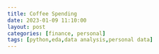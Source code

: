 ```yaml
---
title: Coffee Spending
date: 2023-01-09 11:10:00
layout: post
categories: [finance, personal]
tags: [python,eda,data analysis,personal data]
---
```

<!-- # Intro
In this project I take a look at my spending on coffee. It stems from my habit of drinking it in coffee shops, which I did quite frequently in the last couple of years. This is an opportunity to explore it.


## Data
The data is taken from a statement of account and it is quite messy, so it involves a lot of data cleaning and tidying. Here's a snippet from the original Excel table with the transaction history:<br>
![Data Set Exerpt](/assets/leb/coffee1.png)<br>
Here, Excel has problems with reading Cyrillic text. But the organization names of all coffee shops are in English.


## Goals and Methods



With the help of visualization and, if needed, statistical tests I'd like to solve the following problems:
1. Summarize the coffee consumption by month.
2. Did coffee consumption increase or decreased over time?
3. Did I visit the coffee shops more often in winter?
4. What was the average check for coffee and how many visits I made – by month?
5. Break down the coffee consumption by days of the week and find whether I spent the most and visit more often on weekends.
6. What is the percentage of coffee in total expenses?


## Expectations


I expect most of the answers to be found without testing a hypothesis (probably question No. 4 would require the Wilcoxon rank sum test). <br>
I see the main challenge in the cleaning process. 


# Explore Data


Import libraries and load the data sets

```python
import pandas as pd
import numpy as np
import re
import matplotlib.pyplot as plt
import seaborn as sns
import scipy.stats as stats
```

```python
acc = pd.read_csv('account_statement.csv', delimiter=';', header=None, encoding='latin-1')
```

```python
acc.head()
```


|   	|                0 	|                                                 1 	|               2 	|                       3 	|            4 	|                    5 	|
|--:	|-----------------:	|--------------------------------------------------:	|----------------:	|------------------------:	|-------------:	|---------------------:	|
| 0 	|  Äàòà òðàíçàêöèè 	|                                          Îïèñàíèå 	| Âàëþòà îïåðàöèè 	| Ñóììà â âàëþòå îïåðàöèè 	| Âàëþòà ñ÷åòà 	| Ñóììà â âàëþòå ñ÷åòà 	|
| 1 	| 01.08.2022 00:00 	| ðóáëåâûé ïåðåâîä,Ïåðåâîä ñîáñòâåííûõ ñðåäñòâ,í... 	|             RUB 	|                1 000.00 	|          RUB 	|             1 000.00 	|
| 2 	| 31.07.2022 00:00 	| ðóáëåâûé ïåðåâîä,Ïåðåâîä ñîáñòâåííûõ ñðåäñòâ,í... 	|             RUB 	|                1 000.00 	|          RUB 	|             1 000.00 	|
| 3 	| 31.07.2022 00:00 	|                           BUSHE SAINT PETERSB RUS 	|             RUB 	|                  -76.00 	|          RUB 	|               -76.00 	|
| 4 	| 30.07.2022 00:00 	| Ïåðåâîä ñ íîìåðà 0079174800977. Îòïðàâèòåëü: Ä... 	|             RUB 	|                1 605.00 	|          RUB 	|             1 605.00 	|


```python
acc.shape
```
```markdown
(4332, 6)
```
```python
acc.dtypes
```
```markdown
0    object
1    object
2    object
3    object
4    object
5    object
dtype: object
```
This dataset contains 4332 rows and six columns, two of which are duplicates. The four remaining columns of the datetime contain:
- Date (without time) of the transaction;
- Names of the stores and shops where the transaction took place;
- Currency;
- Sum (float, but just as every other variable, is seen as an object).

Some values in the second column are just text gibberish, so it should probably be dropped as they don't mean anything.


# Process Data

### Dropping and renaming

```python
# Drop the first row, which doesn't make sense
acc = acc.drop(index=0)
```

```python
# Change the column names
cols = ['date', 'place', 'currency', 'spent', 'currency2', 'spent2']
acc.columns = cols
```

```python
# Drop duplicating columns
acc = acc.drop(columns=['currency2', 'spent2'])
```

### Delete rows with unreadable signs

```python
# Find rows in the place column which does not contain latin letters
latin_letters = acc.place.str.contains(r'([A-Za-z])')
# Drop them
acc = acc.loc[latin_letters].reset_index(drop=True)
```

# Analyze Data


### Creating DataFrames based on different coffee shops
It's time to analyze coffee consumption. First, create a DataFrame with all possible purchases at the coffeeshops (list of places is imported from another file).

```python
# First, fix the spent column in the acc DataFrame
acc['spent'] = acc['spent'].apply(lambda x: float(x.replace(' ', '')))
```

```python
# Function which adds all the rows with mathcing string patterns to a Coffee DataFrame
def extract_coffee_place(places):
    coffee = pd.DataFrame(columns=acc.columns)
    for place in places:
        this_spot = acc.loc[acc['place'].str.contains(place)]
        coffee = pd.concat([coffee, this_spot])
    return coffee
```

```python
# Import list of coffee shops
from coffee_spots import coffee_spots
spots = coffee_spots()

# Create a DataFrame with all purchases in coffee shops
coffee = extract_coffee_place(spots).drop(columns=['place', 'currency']).reset_index(drop=True)
del coffee_spots, spots, acc['place']
```

```python
coffee.head()
```


|   	|             date 	|  spent 	|
|--:	|-----------------:	|-------:	|
| 0 	| 25.07.2022 00:00 	| -510.0 	|
| 1 	| 01.06.2022 00:00 	| -990.0 	|
| 2 	| 18.02.2022 00:00 	| -520.0 	|
| 3 	| 18.02.2022 00:00 	| -900.0 	|
| 4 	| 16.02.2022 00:00 	| -300.0 	|



### Change Data Types

```python
# Fix data types
coffee['date'] = pd.to_datetime(coffee['date'], dayfirst=True)

# Change negative values to positive for convinience 
#       Note: I didn't do this with the acc table, because it contains not only expanses, but also incomes
coffee['spent'] = (coffee['spent'] * -1).astype('float')

# Check them
coffee.dtypes
```
```markdown
date     datetime64[ns]
spent           float64
dtype: object
```
```python
# Finally, sort
coffee = coffee.sort_values(by='date').reset_index(drop=True)
```

```python
# Describe th spent variable
coffee.spent.describe()
```
```markdown
count    190.000000
mean     483.305263
std      231.203183
min       90.000000
25%      300.000000
50%      460.000000
75%      690.000000
max      990.000000
Name: spent, dtype: float64
```
## Coffee consumption by month

```python
coffee['month_year'] = coffee['date'].dt.to_period('M')
coffee_by_month = coffee.groupby('month_year').spent.agg(['sum', 'mean']).reset_index()
coffee_by_month.head()
```

|   	| month_year 	|    sum 	|       mean 	|
|--:	|-----------:	|-------:	|-----------:	|
| 0 	|    2020-08 	| 1598.0 	| 799.000000 	|
| 1 	|    2020-09 	| 1490.0 	| 496.666667 	|
| 2 	|    2020-10 	|  490.0 	| 490.000000 	|
| 3 	|    2020-11 	| 3690.0 	| 615.000000 	|
| 4 	|    2020-12 	| 2530.0 	| 632.500000 	|

```python
# Total Coffee Spending by Month (bar plot)
plt.figure(figsize=(14, 7))
x = np.arange(0, coffee_by_month['sum'].max(), 500)

sns.barplot(data=coffee_by_month, y='month_year', x='sum', color='#f57e42')
plt.xticks(x)
plt.title('Total Coffee Spending by Month (Aug 2020 - Jul 2022)', fontsize=14)
plt.xlabel('Monthly Sum')
plt.ylabel('Month')
plt.show()
```

![Total Coffee Spending by Month](/assets/leb/coffee2.png)

It seems like the spending on coffee has steadily declined from the peak of May 2021, but skyrocketed again in the last two months. <br>

In order to see if the overall spending has decreased or increased add a line with a cumulative average by month (not by check), as if with window functions in SQL.

```python
sum_list = []
running_monthly_avg = []
for ind, row in coffee_by_month.iterrows():
    sum_list.append(row['sum'])
    running_monthly_avg.append(np.mean(sum_list))
```

```python
# Total Coffee Spending by Month (Area Chart) + Running Cumulative Monthly Sum
plt.figure(figsize=(14, 7))

ax = plt.subplot()

x = range(len(coffee_by_month['month_year']))
x_label = list(coffee_by_month['month_year'])
y = np.arange(0, coffee_by_month['sum'].max(), 500)

plt.fill_between(x, 0, coffee_by_month['sum'], color="#6be3bb", alpha=0.4)
plt.plot(running_monthly_avg, color='#d7816a')

plt.xticks(rotation=30)
ax.set_xticks(x)
ax.set_xticklabels(x_label)
ax.set_yticks(y)
ax.grid(visible=True, alpha=0.2, axis='y')

plt.title("Total Coffee Spending by Month (Area Chart) + Cumulative Monthly Sum Average", fontsize=14)
plt.xlabel("Month", fontsize=14)
plt.ylabel("Sum (RUB)", fontsize=14)
plt.show()
```
![Total Coffee Spending by Month (Area Chart) + Cumulative Monthly Sum Average](/assets/leb/coffee3.png)

The spending has, in fact, dropped since May 2021. <br>

Now, take a look at the average check each month and the number of visits.

```python
# First, calculate the number of visits each month
visits = list(coffee.groupby('month_year').spent.count())
```

```python
# Average Coffee Spending by Month
plt.figure(figsize=(10, 7))
ax = plt.subplot(2, 1, 1)

plt.plot(coffee_by_month['mean'], color="#ba7e54", linewidth=2.5)

plt.xticks(rotation=40)
ax.set_xticks(x)
ax.set_xticklabels(x_label)
ax.grid(visible=True, alpha=0.2, axis='x')

plt.title('Average Coffee Check by Month (Aug 2020 - Jul 2022)', fontsize=14)
plt.ylabel('Monthly Mean')

plt.show()


plt.figure(figsize=(10, 7))
ax = plt.subplot(2, 1, 2)

plt.plot(visits)

plt.xticks(rotation=40)
ax.set_xticks(x)
ax.set_xticklabels(x_label)
ax.set_yticks(range(np.min(visits), np.max(visits), 2))
ax.grid(visible=True, alpha=0.2, axis='x')

plt.title('Number of Visits by Month', fontsize=14)
plt.ylabel('Visits')

plt.show()
```
![Average Coffee Check by Month](/assets/leb/coffee4.png)
![Number of Visits by Month](/assets/leb/coffee5.png)

## By days of week
The next question is on which day of the week, I tended to drink more coffee.

```python
# Take a look at the group statistics (sum, count and average) by day of week
coffee['day_of_week'] = coffee['date'].dt.day_name()
coffee_week = coffee.groupby('day_of_week')['spent'].agg(['sum', 'count', 'mean']).reset_index()
coffee_week['day_of_week'] = pd.Categorical(coffee_week['day_of_week'], ['Monday', 'Tuesday', 'Wednesday', 'Thursday', 'Friday', 'Saturday', 'Sunday'], ordered=True)
coffee_week = coffee_week.sort_values(by='day_of_week').reset_index(drop=True)
coffee_week
```

|   	| day_of_week 	|     sum 	| count 	|       mean 	|
|--:	|------------:	|--------:	|------:	|-----------:	|
| 0 	|      Monday 	|  9678.0 	|    18 	| 537.666667 	|
| 1 	|     Tuesday 	| 11680.0 	|    23 	| 507.826087 	|
| 2 	|   Wednesday 	| 13565.0 	|    24 	| 565.208333 	|
| 3 	|    Thursday 	|  8555.0 	|    20 	| 427.750000 	|
| 4 	|      Friday 	| 14120.0 	|    30 	| 470.666667 	|
| 5 	|    Saturday 	| 17950.0 	|    40 	| 448.750000 	|
| 6 	|      Sunday 	| 16280.0 	|    35 	| 465.142857 	|


```python
# Here we can see the quintile statistics. By now, it doesn't really answer the question of when I drank coffee the most often
plt.figure(figsize=(14, 7))
sns.boxplot(data=coffee, x='day_of_week', y='spent', showfliers=True, order=coffee_week['day_of_week'])
plt.show()
```
![Coffee Spending by Day of Week](/assets/leb/coffee6.png)
```python
plt.subplot(1, 2, 1)
sns.barplot(data=coffee_week, x='day_of_week', y='sum', color='#be9b7b')
plt.title('Spending on Coffee by Day of Week – Total Sum and Number of Times', loc='left', fontsize=16)
plt.xlabel('')

plt.subplot(1, 2, 2)
sns.barplot(data=coffee_week, x='day_of_week', y='count', color='#be9b7b')
plt.xlabel('')

plt.subplots_adjust(bottom=-0.4, left=-1)

plt.show()
```

![Spending on Coffee by Day of Week – Total Sum and Number of Times](/assets/leb/coffee7.png)


Summing up, I was more likely to visit a coffee shop on weekends and Fridays (in terms of both sum and number of visits).<br> However, I spent less money per check these days. On the contrary, Monday to Wednesday were the days I spent the most on average.


## As a percentage of the whole
What is the percentage of coffee spending from the overall spending.

```python
total_spent_sum = acc.loc[acc.spent < 0].spent.sum() * -1
coffee_spent_sum = coffee.spent.sum()
print(f'Coffee made up {round(coffee_spent_sum / total_spent_sum, 3) * 100}% of all spendings.')
```
```markdown
Coffee made up 3.1% of all spendings.
```


# Conclusion


## Data processing
- Unreadable rows were dropped with regex.

- The rows with coffee spending were extracted from the statement of account dataset with a custom function that iterates through a list of coffee shop names and concatenates rows with them to a new DataFrames.

- A dataset `Coffee` was created with a custom function which loops over a list of coffee shops and filters the original DataFrame leaving only rows containing elements of the list.

## Key findings
1. The middle of 2021 (April-July) was the time with the most coffee consumption.

2. The expenses have been increasing before this time and then suddenly decreased. I used a cumulative monthly sum average to check if that was true.

3. This peak is explained by more frequent visits in April - July 2021, while the average check was one of the lowest during this time.

4. It rejects the initial assumption that the winter months would be the most likely to visit a place like a coffee shop.

5. Again, I drank coffee more often from Friday to Sunday but spent less on average. But because of more visits, the grouped sum is higher these days than on Monday to Thursday.

6. Overall, coffee made up 3.1% of all my spending from August 2020 to August 2022. -->
